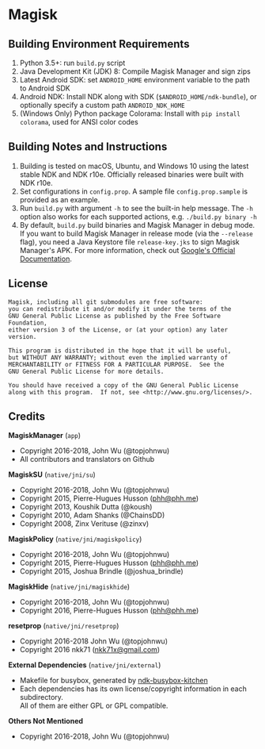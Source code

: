 # Magisk

## Building Environment Requirements

1. Python 3.5+: run `build.py` script
2. Java Development Kit (JDK) 8: Compile Magisk Manager and sign zips
3. Latest Android SDK: set `ANDROID_HOME` environment variable to the path to Android SDK
4. Android NDK: Install NDK along with SDK (`$ANDROID_HOME/ndk-bundle`), or optionally specify a custom path `ANDROID_NDK_HOME`
5. (Windows Only) Python package Colorama: Install with `pip install colorama`, used for ANSI color codes

## Building Notes and Instructions
1. Building is tested on macOS, Ubuntu, and Windows 10 using the latest stable NDK and NDK r10e. Officially released binaries were built with NDK r10e.
2. Set configurations in `config.prop`. A sample file `config.prop.sample` is provided as an example.
3. Run `build.py` with argument `-h` to see the built-in help message. The `-h` option also works for each supported actions, e.g. `./build.py binary -h`
4. By default, `build.py` build binaries and Magisk Manager in debug mode. If you want to build Magisk Manager in release mode (via the `--release` flag), you need a Java Keystore file `release-key.jks` to sign Magisk Manager's APK. For more information, check out [Google's Official Documentation](https://developer.android.com/studio/publish/app-signing.html#signing-manually).

## License

```
Magisk, including all git submodules are free software:
you can redistribute it and/or modify it under the terms of the 
GNU General Public License as published by the Free Software Foundation, 
either version 3 of the License, or (at your option) any later version.

This program is distributed in the hope that it will be useful,
but WITHOUT ANY WARRANTY; without even the implied warranty of
MERCHANTABILITY or FITNESS FOR A PARTICULAR PURPOSE.  See the
GNU General Public License for more details.

You should have received a copy of the GNU General Public License
along with this program.  If not, see <http://www.gnu.org/licenses/>.
```

## Credits

**MagiskManager** (`app`)

* Copyright 2016-2018, John Wu (@topjohnwu)
* All contributors and translators on Github

**MagiskSU** (`native/jni/su`)

* Copyright 2016-2018, John Wu (@topjohnwu)
* Copyright 2015, Pierre-Hugues Husson (phh@phh.me)
* Copyright 2013, Koushik Dutta (@koush)
* Copyright 2010, Adam Shanks (@ChainsDD)
* Copyright 2008, Zinx Verituse (@zinxv)

**MagiskPolicy** (`native/jni/magiskpolicy`)

* Copyright 2016-2018, John Wu (@topjohnwu)
* Copyright 2015, Pierre-Hugues Husson (phh@phh.me)
* Copyright 2015, Joshua Brindle (@joshua_brindle)

**MagiskHide** (`native/jni/magiskhide`)

* Copyright 2016-2018, John Wu (@topjohnwu)
* Copyright 2016, Pierre-Hugues Husson (phh@phh.me)

**resetprop** (`native/jni/resetprop`)

 * Copyright 2016-2018 John Wu (@topjohnwu)
 * Copyright 2016 nkk71 (nkk71x@gmail.com)

**External Dependencies** (`native/jni/external`)

* Makefile for busybox, generated by [ndk-busybox-kitchen](https://github.com/topjohnwu/ndk-busybox-kitchen)
* Each dependencies has its own license/copyright information in each subdirectory.  
All of them are either GPL or GPL compatible.

**Others Not Mentioned**

* Copyright 2016-2018, John Wu (@topjohnwu)
